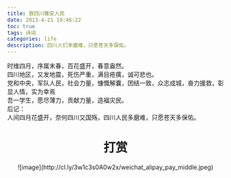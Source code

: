 ```yaml
---
title: 致四川雅安人民
date: 2013-4-21 19:46:22
toc: true
tags: 诗词
categories: life
description: 四川人们多磨难，只愿苍天多保佑。
---
```

<script>
(function(){
    var bp = document.createElement('script');
    var curProtocol = window.location.protocol.split(':')[0];
    if (curProtocol === 'https') {
        bp.src = 'https://zz.bdstatic.com/linksubmit/push.js';        
    }
    else {
        bp.src = 'http://push.zhanzhang.baidu.com/push.js';
    }
    var s = document.getElementsByTagName("script")[0];
    s.parentNode.insertBefore(bp, s);
})();
</script>

时维四月，序属末春，百花盛开，春意盎然。<br>
四川地区，又发地震，死伤严重，满目疮痍，诚可悲也。<br>
党和中央，军队人民，社会力量，慷慨解囊，团结一致，众志成城，奋力援救，彰显人情，实为幸焉<br>
吾一学生，愿尽薄力，贡献力量，造福灾民。<br>
后记：<br>
人间四月花盛开，奈何四川又国殇，四川人民多磨难，只愿苍天多保佑。

# <div align=center>**打赏**</div>
<div align=center>
![image](http://cl.ly/3w1c3s0A0w2x/weichat_alipay_pay_middle.jpeg)
